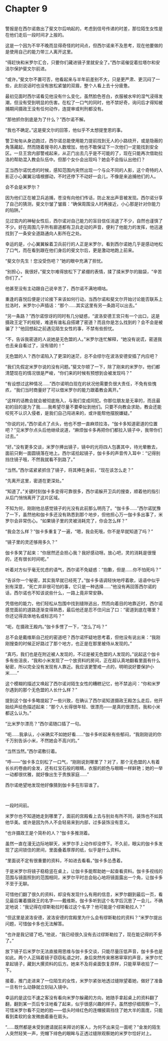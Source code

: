 # Chapter 9

<br>
警报是在西尔诺救出了斐文尔后响起的，考虑到信号传递的时差，那位陌生女性是在他们走后一段时间才上报的。

这是一个因为不早不晚而显得奇怪的时间点，但西尔诺来不及思考，现在他要做的是使用自己的能力带三人离开这里。

“得赶快和米罗尔汇合，只要你们藏进镜子里就安全了。”西尔诺催促着拉塔尔和安洁尔保护斐文尔前进。

“或许。”斐文尔不置可否，他看起来与半年前差别不大，只是更严肃、更沉闷了一些，此刻说话时也没有放松紧皱的双眉，整个人看上去十分疲惫。

最初见面时西尔诺看见他没有什么变化，虽然脸色苍白，衣服被水牢的湿气浸得发潮，但没有受到明显的伤害。在松了一口气的同时，他不禁好奇，询问后才得知被捕期间摄政王没有任何动作，连提审或判刑都没有。

“那他抓你到底是为了什么？”西尔诺不解。

“我也不确定。”这是斐文尔的回答，他似乎不太想提奎恩的事。

警卫匆匆从身边跑过，西尔诺总能使用能力提前找到无人的小路绕开，或是隐蔽的角落藏起，然而随着搜寻的人数增加，他也不敢保证下一次他们一定能找到安全区。一旦王宫内部警戒起来，从正门出去几乎是不可能的了，现在只能再次借助拉洛的帮助混入教会队伍中。但那个女仆会出现吗？她会不会指认出他们？

正当西尔诺忧虑的时候，感知范围内突然出现一个与众不同的人影，这个奇特的人影正小心翼翼沿墙根挪动，不时还停下不动好一会儿，不像是来追捕他们的人。

会不会是米罗尔？

因为他们正在被卫兵追捕，苍没有向他们传话，防止发出声音被发现。西尔诺分享了自己的猜测，斐文尔皱了皱眉：“确保周围没人时再接近，小心那是针对你能力的陷阱。”

见过宫内的神秘女性后，西尔诺对自己能力的盲目信任消退了不少，自然也谨慎了不少。好在周围几乎所有廊道都有卫兵走动的声音，便利了他能力的发挥，他迅速找到了一条安全道路通向人影所在之处。

幸运的是，小心翼翼躲着卫兵前行的人正是米罗尔，看到西尔诺她几乎是感动地松了口气，而在看到跟在他们身后的斐文尔后，更是激动地跑上前来。

“斐文尔先生！您没受伤吧？”她的眼中充满了担忧。

“别担心，我很好。”斐文尔难得放松下了紧绷的表情，揉了揉米罗尔的脑袋，“辛苦你们了。”

他甚至没有主动跟自己说辛苦了，西尔诺不满地嘀咕。

重逢的喜悦后便是讨论接下来该如何行动，当西尔诺和斐文尔开始讨论能否联系上拉洛时，米罗尔小声插话：“那个……其实这里有另一条路可以出去。”

“另一条路？”西尔诺惊讶的同时有几分疑惑，“波洛安德王宫只有一个出口，这是摄政王定下的规矩，难道有谁私自搭建了密道？而且你是怎么找到的？会不会是被骗了？”他回想起之前遇见陌生女性的事，不禁有些担忧。

“不，告诉我密道的人说她是无色盟的人。”米罗尔连忙解释，“她没有说谎，密道我也去亲自看过了，没有错的！”

无色盟的人？西尔诺陷入了更深的迷茫，总不会缪尔在波洛安德安插了内应吧？

“我们先假定米罗尔说的没有问题。”斐文尔顿了一下，除了刚来的米罗尔，他们都清楚现在的情况很是严峻，“你们来的时候有预想到会被发现吗？”

“有设想过这种情况……”西尔诺明白现在的状况他需要负很大责任，不免有些愧疚，“我们当时商量好了可以借米罗尔的能力跟着教会离开。”

“这样的话教会就会被彻底拖入，与我们变成同犯。你那位朋友是无辜的，而且最初的目的是为了我……我希望尽量不要牵扯到他们。只要不向教会求助，教会还能咬死不认识入侵者，是我们自己闯进来的，或许能帮他摆脱嫌疑。”

“你说的对。”西尔诺点了点头，他也不想一直麻烦拉洛，“伽卡多知道密道的位置吧？”见米罗尔点头后他继续说道，“麻烦伽卡多再把你们都拉入镜子中，我带你们过去。”

“好。”没有更多交谈，米罗尔捧出镜子，镜中的光将四人包裹其中，待光晕散去，面前只剩一面圆镜落在地上。西尔诺拾起镜子，伽卡多的声音传入耳中：“记得别挡住镜子哦，不然我就看不到路了。”

“当然。”西尔诺紧紧抓住了镜子，将其捧在身前，“现在该怎么走？”

“先离开这里，密道在更深处。”

“知道了。”关键时刻伽卡多变得可靠很多，西尔诺躲开卫兵的搜查，顺着他的指引从后门悄悄离开了这片区域。

不知为何，刚刚他总感觉镜子的光没有此前那么明亮了。“伽卡多……”西尔诺犹豫了一下，虽然他和伽卡多还没有熟悉到那个地步，但他担心万一伽卡多出事了，米罗尔会非常伤心。“如果镜子里的灵被消耗完了，你会怎么样？”

“我会怎么样？”伽卡多重复了一遍，“嗯，我会死哦，你不是早就知道了吗？”

“镜子里的灵还够用多久？”

伽卡多笑了起来：“你居然还会担心我？我好感动呀。放心吧，灵的消耗是很慢的，还有很长时间呢。”

听着对方似乎毫无忧虑的语气，西尔诺不免疑惑：“抱歉，但是……你不怕死吗？”

“告诉你一个秘密，其实我早就已经死了。”伽卡多语调轻快地哼着歌，话语中似乎别有深意，“死亡并非很可怕的事，它只是一种选择……”他没有再回答西尔诺的话，西尔诺也不知该说些什么，一路上竟非常安静。

凭借他的能力，他们轻松从包围中找到缝隙逃出，然而向着目的地靠近时，西尔诺感觉面前的道路逐渐变得熟悉，最后他还是忍不住问出了口：“密道到底在哪里？你还记得具体地名或标志吗？”

“呃，在摄政王殿内。”伽卡多愣了一下，“怎么了吗？”

总不会是戴维斯自己挖的密道吧？西尔诺怀疑地思考着，但他没有说出来：“我刚刚搜查的时候正好路过了那个地方，也正是在那里被侍从发现的。”

“真巧，我们也是在附近被人发现的，不过是被无色盟的人发现的。”说起这个伽卡多有些沮丧，“我和小米发现了一个放资料的房间，正在超认真地翻看里面有什么秘密，所以完全没有发现有人靠近。我应该更警戒一点的，明明说好要保护小米……”

这个模糊的描述又唤起了西尔诺对陌生女性的糟糕记忆，他不禁追问：“你和米罗尔遇到的那个无色盟的人长什么样？”

提到这个伽卡多略提起了一些兴致，在确认了西尔诺知道摄政王殿怎么走后，他开始绘声绘色描述起来：“那个人长得很年轻、很漂亮——是真的很漂亮，我和小米都这么认为。”

“比米罗尔漂亮？”西尔诺随口插了一句。

“呃……我承认，小米确实不如她好看……”伽卡多听起来有些郁闷，“我刚刚说的你千万别告诉小米，不然她会不高兴的。”

“当然当然。”西尔诺敷衍着。

“呼——”伽卡多立刻松了一口气，“刚刚说到哪里了？对了，那个无色盟的人有着长长的卷曲的金发，还有红宝石般的眼睛，衣服的颜色与眼睛一样鲜艳；她的一举一动都很优雅，就好像出生于贵族家庭……”

西尔诺绝望地发现他好像猜到伽卡多在形容谁了。

<br>

一段时间前。

米罗尔也不知道她走到哪里了，面前的宫殿看上去与别处有所不同，装饰也不如其他华美。或许是因为外人不会轻易来到内部，过多装饰没有意义。

“也许摄政王是个简朴的人？”伽卡多推测着。

虽然一直在漫无边际地聊天，米罗尔手上动作却没停下。不久前，眼尖的伽卡多发现了这间锁住的房间，里面叠着厚厚的纸，似乎是什么资料。

“里面说不定有很重要的资料，不如进去看看。”伽卡多怂恿着。

于是米罗尔将镜子稳稳竖在桌上，让伽卡多能帮助她一起查看资料。伽卡多视线的范围与镜面照到的范围相同，米罗尔平时总会贴心地将镜面露出一个角，让伽卡多不至于无聊。

可惜他们翻了很久的资料，却没有发现什么有用的信息，米罗尔翻到最后一页，看见最后署着摄政王的名字——戴维斯。伽卡多听到这个名字后沉思了一会儿，不确定地说：“我记得在缪斯勒拉时看过这个名字？他可能是个缪斯勒拉人？”

“但这里是波洛安德，波洛安德的宫殿里为什么会有缪斯勒拉的资料？”米罗尔提出问题，可惜伽卡多也无法解答。

“也许是我记错了吧。”他说，“我已经很久没有去过缪斯勒拉了，现在能记得的不多了。”

放下镜子后米罗尔无法直接用思维与伽卡多交谈，只能尽量压低声音，伽卡多也是如此。两个人正隔着镜子窃窃私语之时，身后突然传来窸窸窣窣的声音，米罗尔忙拿起镜子，藏到大摞资料的后方。她来不及将桌面恢复原样，只能草草收拾了一下。

接着，推门走进来了一位陌生的女性，米罗尔紧张地透过缝隙望着她，做好了准备一旦有什么动静就立刻钻入镜中。

幸运的是这位不速之客没有看向米罗尔躲藏的方向，她随手拿起桌上的资料翻了翻，翻到某一页后专注地看了起来，似乎很感兴趣的样子。虽然想仔细观察一下，可惜米罗尔看不见她的脸——低头时绯红色的连帽披肩挡住了她大半的面庞，只能看到柔软的金发微曲着垂在肩头。

“……既然都是未受到邀请就前来拜访的客人，为何不出来见一面呢？”金发的陌生人突然轻笑一声，兜帽下绯色的眼眸与正透过缝隙观察她的米罗尔恰好对上。
